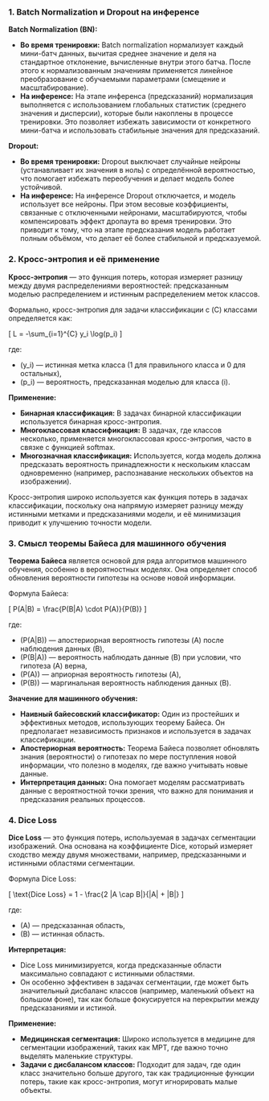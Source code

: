### 1. **Batch Normalization и Dropout на инференсе**

**Batch Normalization (BN):**
- **Во время тренировки:** Batch normalization нормализует каждый мини-батч данных, вычитая среднее значение и деля на стандартное отклонение, вычисленные внутри этого батча. После этого к нормализованным значениям применяется линейное преобразование с обучаемыми параметрами (смещение и масштабирование).
- **На инференсе:** На этапе инференса (предсказаний) нормализация выполняется с использованием глобальных статистик (среднего значения и дисперсии), которые были накоплены в процессе тренировки. Это позволяет избежать зависимости от конкретного мини-батча и использовать стабильные значения для предсказаний.

**Dropout:**
- **Во время тренировки:** Dropout выключает случайные нейроны (устанавливает их значения в ноль) с определённой вероятностью, что помогает избежать переобучения и делает модель более устойчивой.
- **На инференсе:** На инференсе Dropout отключается, и модель использует все нейроны. При этом весовые коэффициенты, связанные с отключенными нейронами, масштабируются, чтобы компенсировать эффект дропаута во время тренировки. Это приводит к тому, что на этапе предсказания модель работает полным объёмом, что делает её более стабильной и предсказуемой.

### 2. **Кросс-энтропия и её применение**

**Кросс-энтропия** — это функция потерь, которая измеряет разницу между двумя распределениями вероятностей: предсказанным моделью распределением и истинным распределением меток классов.

Формально, кросс-энтропия для задачи классификации с \(C\) классами определяется как:

\[
L = -\sum_{i=1}^{C} y_i \log(p_i)
\]

где:
- \(y_i\) — истинная метка класса (1 для правильного класса и 0 для остальных),
- \(p_i\) — вероятность, предсказанная моделью для класса \(i\).

**Применение:**
- **Бинарная классификация:** В задачах бинарной классификации используется бинарная кросс-энтропия.
- **Многоклассовая классификация:** В задачах, где классов несколько, применяется многоклассовая кросс-энтропия, часто в связке с функцией softmax.
- **Многозначная классификация:** Используется, когда модель должна предсказать вероятность принадлежности к нескольким классам одновременно (например, распознавание нескольких объектов на изображении).

Кросс-энтропия широко используется как функция потерь в задачах классификации, поскольку она напрямую измеряет разницу между истинными метками и предсказаниями модели, и её минимизация приводит к улучшению точности модели.

### 3. **Смысл теоремы Байеса для машинного обучения**

**Теорема Байеса** является основой для ряда алгоритмов машинного обучения, особенно в вероятностных моделях. Она определяет способ обновления вероятности гипотезы на основе новой информации.

Формула Байеса:

\[
P(A|B) = \frac{P(B|A) \cdot P(A)}{P(B)}
\]

где:
- \(P(A|B)\) — апостериорная вероятность гипотезы \(A\) после наблюдения данных \(B\),
- \(P(B|A)\) — вероятность наблюдать данные \(B\) при условии, что гипотеза \(A\) верна,
- \(P(A)\) — априорная вероятность гипотезы \(A\),
- \(P(B)\) — маргинальная вероятность наблюдения данных \(B\).

**Значение для машинного обучения:**
- **Наивный байесовский классификатор:** Один из простейших и эффективных методов, использующих теорему Байеса. Он предполагает независимость признаков и используется в задачах классификации.
- **Апостериорная вероятность:** Теорема Байеса позволяет обновлять знания (вероятности) о гипотезах по мере поступления новой информации, что полезно в моделях, где важно учитывать новые данные.
- **Интерпретация данных:** Она помогает моделям рассматривать данные с вероятностной точки зрения, что важно для понимания и предсказания реальных процессов.

### 4. **Dice Loss**

**Dice Loss** — это функция потерь, используемая в задачах сегментации изображений. Она основана на коэффициенте Dice, который измеряет сходство между двумя множествами, например, предсказанными и истинными областями сегментации.

Формула Dice Loss:

\[
\text{Dice Loss} = 1 - \frac{2 |A \cap B|}{|A| + |B|}
\]

где:
- \(A\) — предсказанная область,
- \(B\) — истинная область.

**Интерпретация:**
- Dice Loss минимизируется, когда предсказанные области максимально совпадают с истинными областями.
- Он особенно эффективен в задачах сегментации, где может быть значительный дисбаланс классов (например, маленький объект на большом фоне), так как больше фокусируется на перекрытии между предсказаниями и истиной.

**Применение:**
- **Медицинская сегментация:** Широко используется в медицине для сегментации изображений, таких как МРТ, где важно точно выделять маленькие структуры.
- **Задачи с дисбалансом классов:** Подходит для задач, где один класс значительно больше другого, так как традиционные функции потерь, такие как кросс-энтропия, могут игнорировать малые объекты.
